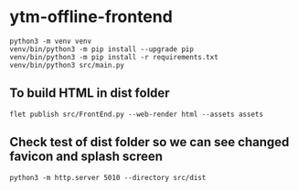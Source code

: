 # ytm-offline-frontend

```shell
python3 -m venv venv
venv/bin/python3 -m pip install --upgrade pip
venv/bin/python3 -m pip install -r requirements.txt
venv/bin/python3 src/main.py
```

## To build HTML in dist folder
```shell
flet publish src/FrontEnd.py --web-render html --assets assets
```

## Check test of dist folder so we can see changed favicon and splash screen
```shell
python3 -m http.server 5010 --directory src/dist
```

